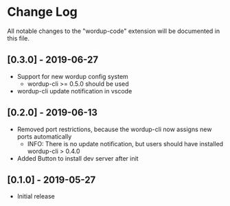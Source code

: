 # Change Log

All notable changes to the "wordup-code" extension will be documented in this file.

## [0.3.0] - 2019-06-27

- Support for new wordup config system
    -  wordup-cli >= 0.5.0 should be used
- wordup-cli update notification in vscode

## [0.2.0] - 2019-06-13

- Removed port restrictions, because the wordup-cli now assigns new ports automatically
    - INFO: There is no update notification, but users should have installed wordup-cli > 0.4.0
- Added Button to install dev server after init

## [0.1.0] - 2019-05-27

- Initial release